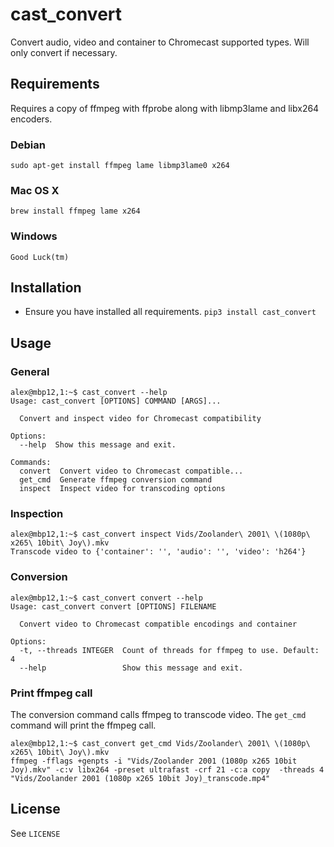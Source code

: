 # cast_convert

Convert audio, video and container to Chromecast supported types. Will only convert if necessary.

## Requirements
Requires a copy of ffmpeg with ffprobe along with libmp3lame and libx264 encoders.

### Debian
`sudo apt-get install ffmpeg lame libmp3lame0 x264`

### Mac OS X
`brew install ffmpeg lame x264`

### Windows
`Good Luck(tm)`

## Installation
- Ensure you have installed all requirements.
`pip3 install cast_convert`

## Usage

### General
```
alex@mbp12,1:~$ cast_convert --help
Usage: cast_convert [OPTIONS] COMMAND [ARGS]...

  Convert and inspect video for Chromecast compatibility

Options:
  --help  Show this message and exit.

Commands:
  convert  Convert video to Chromecast compatible...
  get_cmd  Generate ffmpeg conversion command
  inspect  Inspect video for transcoding options

```

### Inspection
```
alex@mbp12,1:~$ cast_convert inspect Vids/Zoolander\ 2001\ \(1080p\ x265\ 10bit\ Joy\).mkv
Transcode video to {'container': '', 'audio': '', 'video': 'h264'}

```

### Conversion
```
alex@mbp12,1:~$ cast_convert convert --help
Usage: cast_convert convert [OPTIONS] FILENAME

  Convert video to Chromecast compatible encodings and container

Options:
  -t, --threads INTEGER  Count of threads for ffmpeg to use. Default: 4
  --help                 Show this message and exit.
```

### Print ffmpeg call
The conversion command calls ffmpeg to transcode video. The `get_cmd` command will print the ffmpeg call.
```
alex@mbp12,1:~$ cast_convert get_cmd Vids/Zoolander\ 2001\ \(1080p\ x265\ 10bit\ Joy\).mkv
ffmpeg -fflags +genpts -i "Vids/Zoolander 2001 (1080p x265 10bit Joy).mkv" -c:v libx264 -preset ultrafast -crf 21 -c:a copy  -threads 4 "Vids/Zoolander 2001 (1080p x265 10bit Joy)_transcode.mp4"

```

## License
See `LICENSE`
